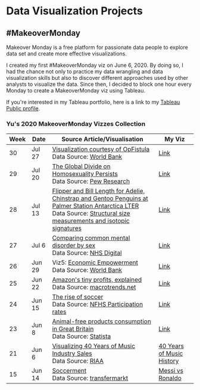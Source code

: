 # Data Visualization Projects
## #MakeoverMonday
 Makeover Monday is a free platform for passionate data people to explore data set and create more effective visualizations.

I created my first #MakeoverMonday viz on June 6, 2020. By doing so, I  had the chance not only to practice my data wrangling and data visualization skills but also to discover different approaches used by other analysts to visualize the data. Since then, I decided to block one hour every Monday to create a MakeoverMonday viz using Tableau. 

If you're interested in my Tableau portfolio, here is a link to my [Tableau Public profile](https://public.tableau.com/profile/yu.kong#!/).

### Yu's 2020 MakeoverMonday Vizzes Collection

| Week | Date | Source Article/Visualisation | My Viz |
| ---- | ---- | ---------------------------- | ---- |
| 30 | Jul 27 | [Visualization courtesy of OpFistula](https://media.data.world/rt73DP8dRAC5ojNEp96L_FEMALE%20POLITICAL%20REPRESENTATION%20WORLDWIDE.png)<br /> Data Source: [World Bank](http://api.worldbank.org/v2/en/indicator/SG.GEN.PARL.ZS?downloadformat=excel)| [Link](https://public.tableau.com/views/MakeoverMondayWK302020WomeninPower/Dashboard1?:language=en&:display_count=y&publish=yes&:origin=viz_share_link) |
| 29 | Jul 20 | [The Global Divide on Homosexuality Persists](https://www.pewresearch.org/global/2020/06/25/global-divide-on-homosexuality-persists/) <br /> Data Source: [Pew Research](https://www.pewresearch.org/global/2020/06/25/global-divide-on-homosexuality-persists/) | [Link](https://public.tableau.com/shared/J55XTYW4H?:display_count=y&:origin=viz_share_link) |
| 28 | Jul 13| [Flipper and Bill Length for Adelie, Chinstrap and Gentoo Penguins at Palmer Station Antarctica LTER](https://github.com/allisonhorst/palmerpenguins) <br /> Data Source: [Structural size measurements and isotopic signatures](https://oceaninformatics.ucsd.edu/datazoo/catalogs/pallter/datasets/220) | [Link](https://public.tableau.com/views/MakeoverMondayWK282020PenguinFlipperandBillLengthatPalmerStation/Dashboard1?:language=en&:display_count=y&:origin=viz_share_link) |
| 27 | Jul 6 | [Comparing common mental disorder by sex](https://www.bbc.com/news/health-41125009) <br /> Data Source: [NHS Digital](https://digital.nhs.uk/data-and-information/publications/statistical/adult-psychiatric-morbidity-survey/adult-psychiatric-morbidity-survey-survey-of-mental-health-and-wellbeing-england-2014)  | [Link](https://public.tableau.com/views/MakeoverMondayWK272020ComparingCommonMentalDisorderBySex/Dashboard1?:language=en&:display_count=y&publish=yes&:origin=viz_share_link) |
| 26 | Jun 29 | Viz5: [Economic Empowerment](https://openknowledge.worldbank.org/bitstream/handle/10986/32639/9781464815324.pdf) <br /> Data Source: [World Bank](https://wbl.worldbank.org/en/wbl-data) | [Link](https://public.tableau.com/views/MakeoverMondayWK262020EconomicEmpowerment/overview?:language=en&:display_count=y&:origin=viz_share_link) |
| 25 | Jun 22 | [Amazon's tiny profits, explained](https://www.vox.com/recode/2019/8/21/20826405/amazons-profits-revenue-free-cash-flow-explained-charts) <br /> Data Source: [macrotrends.net](https://www.macrotrends.net/stocks/charts/AMZN/amazon/gross-profit) | [Link](https://public.tableau.com/views/MakeoverMondayWK252020AmazonsTinyProfits/Dashboard1?:language=en&:display_count=y&:origin=viz_share_link) |
| 24 | Jun 15 | [The rise of soccer](https://fivethirtyeight.com/features/why-is-the-u-s-so-good-at-womens-soccer/) <br /> Data Source: [NFHS Participation rates](https://members.nfhs.org/participation_statistics) | [Link](https://public.tableau.com/views/Book1_v2019_4_15922409454270/TheRiseofSoccer?:language=en&:display_count=y&:origin=viz_share_link) |
| 23 | Jun 8 | [Animal-free products consumption in Great Britain](https://www.statista.com/statistics/1065843/animal-free-products-consumption-frequency-in-great-britain-by-eating-habits/) <br /> Data Source: [Statista](https://www.statista.com/statistics/1065843/animal-free-products-consumption-frequency-in-great-britain-by-eating-habits/) | [Link](https://public.tableau.com/views/MakeoverMondayWK232020/Dashboard1?:language=en&:display_count=y&:origin=viz_share_link) |
| 21 | Jun 6 | [Visualizing 40 Years of Music Industry Sales](https://www.visualcapitalist.com/music-industry-sales/) <br /> Data Source: [RIAA](https://www.riaa.com/u-s-sales-database/) | [40 Years of Music History](https://public.tableau.com/views/MakeoverMondayWK20202040YearsofMusicIndustry/Dashboard1?:language=en&:display_count=y&:origin=viz_share_link) |
| 15 | Jun 14 | [Soccerment](https://soccerment.com/2018-topscorer-preview-spanish-la-liga/) <br /> Data Source: [transfermarkt](https://www.transfermarkt.com/) | [Messi vs Ronaldo](https://public.tableau.com/views/MakeoverMondayWK152020MessivsRonaldo/MessivsRonaldo?:language=en&:display_count=y&:origin=viz_share_link) |

